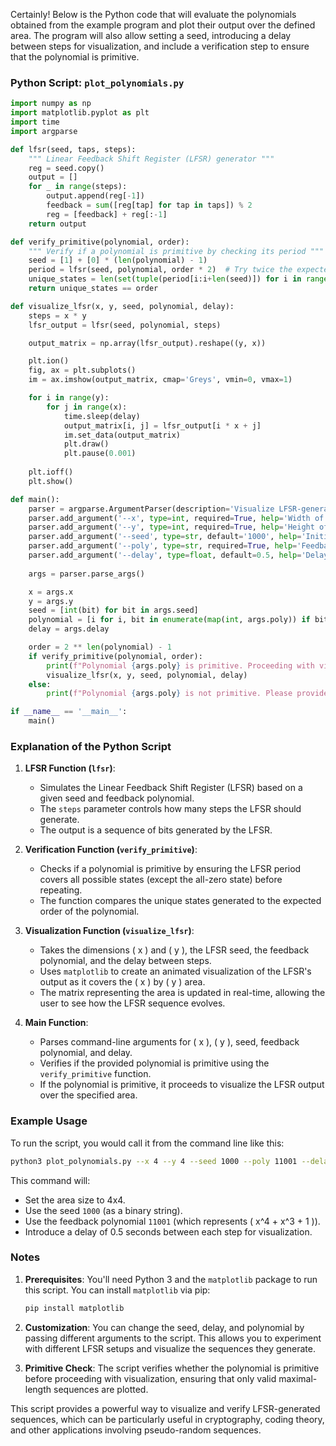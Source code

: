 Certainly! Below is the Python code that will evaluate the polynomials obtained from the example program and plot their output over the defined area. The program will also allow setting a seed, introducing a delay between steps for visualization, and include a verification step to ensure that the polynomial is primitive.

### Python Script: `plot_polynomials.py`

```python
import numpy as np
import matplotlib.pyplot as plt
import time
import argparse

def lfsr(seed, taps, steps):
    """ Linear Feedback Shift Register (LFSR) generator """
    reg = seed.copy()
    output = []
    for _ in range(steps):
        output.append(reg[-1])
        feedback = sum([reg[tap] for tap in taps]) % 2
        reg = [feedback] + reg[:-1]
    return output

def verify_primitive(polynomial, order):
    """ Verify if a polynomial is primitive by checking its period """
    seed = [1] + [0] * (len(polynomial) - 1)
    period = lfsr(seed, polynomial, order * 2)  # Try twice the expected period
    unique_states = len(set(tuple(period[i:i+len(seed)]) for i in range(order)))
    return unique_states == order

def visualize_lfsr(x, y, seed, polynomial, delay):
    steps = x * y
    lfsr_output = lfsr(seed, polynomial, steps)

    output_matrix = np.array(lfsr_output).reshape((y, x))

    plt.ion()
    fig, ax = plt.subplots()
    im = ax.imshow(output_matrix, cmap='Greys', vmin=0, vmax=1)

    for i in range(y):
        for j in range(x):
            time.sleep(delay)
            output_matrix[i, j] = lfsr_output[i * x + j]
            im.set_data(output_matrix)
            plt.draw()
            plt.pause(0.001)
    
    plt.ioff()
    plt.show()

def main():
    parser = argparse.ArgumentParser(description='Visualize LFSR-generated area coverage.')
    parser.add_argument('--x', type=int, required=True, help='Width of the area to cover.')
    parser.add_argument('--y', type=int, required=True, help='Height of the area to cover.')
    parser.add_argument('--seed', type=str, default='1000', help='Initial seed for the LFSR as a binary string.')
    parser.add_argument('--poly', type=str, required=True, help='Feedback polynomial as a binary string (e.g., "11001").')
    parser.add_argument('--delay', type=float, default=0.5, help='Delay between each step in seconds.')
    
    args = parser.parse_args()

    x = args.x
    y = args.y
    seed = [int(bit) for bit in args.seed]
    polynomial = [i for i, bit in enumerate(map(int, args.poly)) if bit == 1]
    delay = args.delay

    order = 2 ** len(polynomial) - 1
    if verify_primitive(polynomial, order):
        print(f"Polynomial {args.poly} is primitive. Proceeding with visualization.")
        visualize_lfsr(x, y, seed, polynomial, delay)
    else:
        print(f"Polynomial {args.poly} is not primitive. Please provide a primitive polynomial.")

if __name__ == '__main__':
    main()
```

### Explanation of the Python Script

1. **LFSR Function (`lfsr`)**:
    - Simulates the Linear Feedback Shift Register (LFSR) based on a given seed and feedback polynomial.
    - The `steps` parameter controls how many steps the LFSR should generate.
    - The output is a sequence of bits generated by the LFSR.

2. **Verification Function (`verify_primitive`)**:
    - Checks if a polynomial is primitive by ensuring the LFSR period covers all possible states (except the all-zero state) before repeating.
    - The function compares the unique states generated to the expected order of the polynomial.

3. **Visualization Function (`visualize_lfsr`)**:
    - Takes the dimensions \( x \) and \( y \), the LFSR seed, the feedback polynomial, and the delay between steps.
    - Uses `matplotlib` to create an animated visualization of the LFSR's output as it covers the \( x \) by \( y \) area.
    - The matrix representing the area is updated in real-time, allowing the user to see how the LFSR sequence evolves.

4. **Main Function**:
    - Parses command-line arguments for \( x \), \( y \), seed, feedback polynomial, and delay.
    - Verifies if the provided polynomial is primitive using the `verify_primitive` function.
    - If the polynomial is primitive, it proceeds to visualize the LFSR output over the specified area.

### Example Usage

To run the script, you would call it from the command line like this:

```bash
python3 plot_polynomials.py --x 4 --y 4 --seed 1000 --poly 11001 --delay 0.5
```

This command will:
- Set the area size to 4x4.
- Use the seed `1000` (as a binary string).
- Use the feedback polynomial `11001` (which represents \( x^4 + x^3 + 1 \)).
- Introduce a delay of 0.5 seconds between each step for visualization.

### Notes

1. **Prerequisites**: You'll need Python 3 and the `matplotlib` package to run this script. You can install `matplotlib` via pip:

    ```bash
    pip install matplotlib
    ```

2. **Customization**: You can change the seed, delay, and polynomial by passing different arguments to the script. This allows you to experiment with different LFSR setups and visualize the sequences they generate.

3. **Primitive Check**: The script verifies whether the polynomial is primitive before proceeding with visualization, ensuring that only valid maximal-length sequences are plotted.

This script provides a powerful way to visualize and verify LFSR-generated sequences, which can be particularly useful in cryptography, coding theory, and other applications involving pseudo-random sequences.
